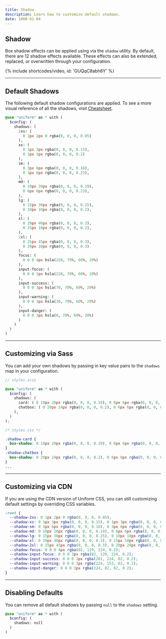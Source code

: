 ```yaml
---
title: Shadow
description: Learn how to customize default shadows.
date: 1000-01-04
---
```


## Shadow

Box shadow effects can be applied using via the `shadow` utility. By default, there are 12 shadow effects available. These effects can also be extended, replaced, or overwritten through your configuration.

{% include shortcodes/video, id: 'GUQqC8abh6Y' %}

---

## Default Shadows

The following default shadow configurations are applied. To see a more visual reference of all the shadows, visit [Cheatsheet](/cheatsheet).

```scss
@use "uniform" as * with (
  $config: (
    shadows: (
      2xs: (
        0 1px 2px 0 rgba(0, 0, 0, 0.05)
      ),
      xs: (
        0 1px 3px rgba(0, 0, 0, 0.15), 
        0 1px 3px rgba(0, 0, 0, 0.2)
      ),
      sm: (
        0 3px 6px rgba(0, 0, 0, 0.16),
        0 3px 6px rgba(0, 0, 0, 0.23),
      ),
      md: (
        0 10px 20px rgba(0, 0, 0, 0.19),
        0 6px 6px rgba(0, 0, 0, 0.23),
      ),
      lg: (
        0 15px 30px rgba(0, 0, 0, 0.25),
        0 10px 10px rgba(0, 0, 0, 0.2),
      ),
      xl: (
        0 20px 40px rgba(0, 0, 0, 0.3),
        0 15px 10px rgba(0, 0, 0, 0.2),
      ),
      2xl: (
        0 25px 45px rgba(0, 0, 0, 0.3), 
        0 20px 20px rgba(0, 0, 0, 0.3)
      ),
      focus: (
        0 0 0 4px hsla(220, 70%, 60%, 20%)
      ),
      input-focus: (
        0 0 0 3px hsla(220, 70%, 60%, 20%)
      ),
      input-success: (
        0 0 0 3px hsla(70, 70%, 60%, 20%)
      ),
      input-warning: (
        0 0 0 3px hsla(30, 70%, 60%, 20%)
      ),
      input-danger: (
        0 0 0 3px hsla(0, 70%, 60%, 20%)
      )
    )
  )
)
```

---

## Customizing via Sass

You can add your own shadows by passing in key value pairs to the `shadows` map in your configuration.

```scss
// styles.scss

@use "uniform" as * with (
  $config: (
    shadows: (
      card: ( 0 10px 20px rgba(0, 0, 0, 0.19), 0 6px 6px rgba(0, 0, 0, 0.23) ),
      chatbox: ( 0 20px 24px rgba(0, 0, 0, 0.2), 0 6px 6px rgba(0, 0, 0, 0.25) ),
    ),
  )
);
```

```css
/* styles.css */

.shadow-card {
  box-shadow: 0 10px 20px rgba(0, 0, 0, 0.19), 0 6px 6px rgba(0, 0, 0, 0.23);
}
.shadow-chatbox {
  box-shadow: 0 20px 24px rgba(0, 0, 0, 0.2), 0 6px 6px rgba(0, 0, 0, 0.25);
}
...
```

---

## Customizing via CDN

If you are using the CDN version of Uniform CSS, you can still customizing default settings by overriding CSS variables.

```css
:root {
  --shadow-2xs: 0 1px 2px 0 rgba(0, 0, 0, 0.05);
  --shadow-xs: 0 1px 3px rgba(0, 0, 0, 0.15), 0 1px 3px rgba(0, 0, 0, 0.2);
  --shadow-sm: 0 3px 6px rgba(0, 0, 0, 0.16), 0 3px 6px rgba(0, 0, 0, 0.23);
  --shadow-md: 0 10px 20px rgba(0, 0, 0, 0.19), 0 6px 6px rgba(0, 0, 0, 0.23);
  --shadow-lg: 0 15px 30px rgba(0, 0, 0, 0.25), 0 10px 10px rgba(0, 0, 0, 0.2);
  --shadow-xl: 0 20px 40px rgba(0, 0, 0, 0.3), 0 15px 10px rgba(0, 0, 0, 0.2);
  --shadow-2xl: 0 25px 45px rgba(0, 0, 0, 0.3), 0 20px 20px rgba(0, 0, 0, 0.3);
  --shadow-focus: 0 0 0 4px rgba(82, 129, 224, 0.2);
  --shadow-input-focus: 0 0 0 3px rgba(82, 129, 224, 0.2);
  --shadow-input-success: 0 0 0 3px rgba(201, 224, 82, 0.2);
  --shadow-input-warning: 0 0 0 3px rgba(224, 153, 82, 0.2);
  --shadow-input-danger: 0 0 0 3px rgba(224, 82, 82, 0.2);
}
```

---

## Disabling Defaults

You can remove all default shadows by passing `null` to the `shadows` setting.

```scss
@use "uniform" as * with (
  $config: (
    shadows: null
  )
)

